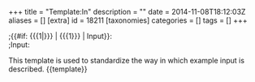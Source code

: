 +++
title = "Template:In"
description = ""
date = 2014-11-08T18:12:03Z
aliases = []
[extra]
id = 18211
[taxonomies]
categories = []
tags = []
+++

<includeonly><div>
;{{#if: {{{1|}}} | {{{1}}} | Input}}<nowiki>:</nowiki></div></includeonly><noinclude><nowiki>;Input:</nowiki>

This template is used to standardize the way in which example input is described. {{template}}</noinclude>
